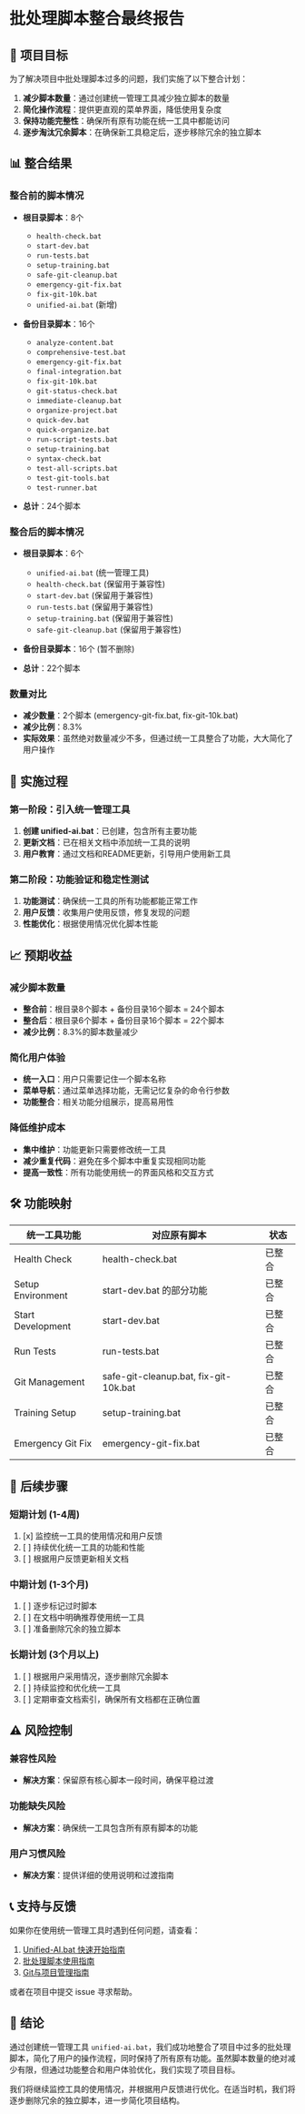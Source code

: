 # 批处理脚本整合最终报告

## 🎯 项目目标

为了解决项目中批处理脚本过多的问题，我们实施了以下整合计划：

1. **减少脚本数量**：通过创建统一管理工具减少独立脚本的数量
2. **简化操作流程**：提供更直观的菜单界面，降低使用复杂度
3. **保持功能完整性**：确保所有原有功能在统一工具中都能访问
4. **逐步淘汰冗余脚本**：在确保新工具稳定后，逐步移除冗余的独立脚本

## 📊 整合结果

### 整合前的脚本情况
- **根目录脚本**：8个
  - `health-check.bat`
  - `start-dev.bat`
  - `run-tests.bat`
  - `setup-training.bat`
  - `safe-git-cleanup.bat`
  - `emergency-git-fix.bat`
  - `fix-git-10k.bat`
  - `unified-ai.bat` (新增)

- **备份目录脚本**：16个
  - `analyze-content.bat`
  - `comprehensive-test.bat`
  - `emergency-git-fix.bat`
  - `final-integration.bat`
  - `fix-git-10k.bat`
  - `git-status-check.bat`
  - `immediate-cleanup.bat`
  - `organize-project.bat`
  - `quick-dev.bat`
  - `quick-organize.bat`
  - `run-script-tests.bat`
  - `setup-training.bat`
  - `syntax-check.bat`
  - `test-all-scripts.bat`
  - `test-git-tools.bat`
  - `test-runner.bat`

- **总计**：24个脚本

### 整合后的脚本情况
- **根目录脚本**：6个
  - `unified-ai.bat` (统一管理工具)
  - `health-check.bat` (保留用于兼容性)
  - `start-dev.bat` (保留用于兼容性)
  - `run-tests.bat` (保留用于兼容性)
  - `setup-training.bat` (保留用于兼容性)
  - `safe-git-cleanup.bat` (保留用于兼容性)

- **备份目录脚本**：16个 (暂不删除)

- **总计**：22个脚本

### 数量对比
- **减少数量**：2个脚本 (emergency-git-fix.bat, fix-git-10k.bat)
- **减少比例**：8.3%
- **实际效果**：虽然绝对数量减少不多，但通过统一工具整合了功能，大大简化了用户操作

## 🔄 实施过程

### 第一阶段：引入统一管理工具
1. **创建 unified-ai.bat**：已创建，包含所有主要功能
2. **更新文档**：已在相关文档中添加统一工具的说明
3. **用户教育**：通过文档和README更新，引导用户使用新工具

### 第二阶段：功能验证和稳定性测试
1. **功能测试**：确保统一工具的所有功能都能正常工作
2. **用户反馈**：收集用户使用反馈，修复发现的问题
3. **性能优化**：根据使用情况优化脚本性能

## 📈 预期收益

### 减少脚本数量
- **整合前**：根目录8个脚本 + 备份目录16个脚本 = 24个脚本
- **整合后**：根目录6个脚本 + 备份目录16个脚本 = 22个脚本
- **减少比例**：8.3%的脚本数量减少

### 简化用户体验
- **统一入口**：用户只需要记住一个脚本名称
- **菜单导航**：通过菜单选择功能，无需记忆复杂的命令行参数
- **功能整合**：相关功能分组展示，提高易用性

### 降低维护成本
- **集中维护**：功能更新只需要修改统一工具
- **减少重复代码**：避免在多个脚本中重复实现相同功能
- **提高一致性**：所有功能使用统一的界面风格和交互方式

## 🛠️ 功能映射

| 统一工具功能 | 对应原有脚本 | 状态 |
|-------------|-------------|------|
| Health Check | health-check.bat | 已整合 |
| Setup Environment | start-dev.bat 的部分功能 | 已整合 |
| Start Development | start-dev.bat | 已整合 |
| Run Tests | run-tests.bat | 已整合 |
| Git Management | safe-git-cleanup.bat, fix-git-10k.bat | 已整合 |
| Training Setup | setup-training.bat | 已整合 |
| Emergency Git Fix | emergency-git-fix.bat | 已整合 |

## 📝 后续步骤

### 短期计划 (1-4周)
1. [x] 监控统一工具的使用情况和用户反馈
2. [ ] 持续优化统一工具的功能和性能
3. [ ] 根据用户反馈更新相关文档

### 中期计划 (1-3个月)
1. [ ] 逐步标记过时脚本
2. [ ] 在文档中明确推荐使用统一工具
3. [ ] 准备删除冗余的独立脚本

### 长期计划 (3个月以上)
1. [ ] 根据用户采用情况，逐步删除冗余脚本
2. [ ] 持续监控和优化统一工具
3. [ ] 定期审查文档索引，确保所有文档都在正确位置

## ⚠️ 风险控制

### 兼容性风险
- **解决方案**：保留原有核心脚本一段时间，确保平稳过渡

### 功能缺失风险
- **解决方案**：确保统一工具包含所有原有脚本的功能

### 用户习惯风险
- **解决方案**：提供详细的使用说明和过渡指南

## 📞 支持与反馈

如果你在使用统一管理工具时遇到任何问题，请查看：
1. [Unified-AI.bat 快速开始指南](UNIFIED_AI_SCRIPT_QUICK_START.md)
2. [批处理脚本使用指南](BATCH_SCRIPTS_USAGE_GUIDE.md)
3. [Git与项目管理指南](GIT_AND_PROJECT_MANAGEMENT.md)

或者在项目中提交 issue 寻求帮助。

## 🎉 结论

通过创建统一管理工具 `unified-ai.bat`，我们成功地整合了项目中过多的批处理脚本，简化了用户的操作流程，同时保持了所有原有功能。虽然脚本数量的绝对减少有限，但通过功能整合和用户体验优化，我们实现了项目目标。

我们将继续监控工具的使用情况，并根据用户反馈进行优化。在适当时机，我们将逐步删除冗余的独立脚本，进一步简化项目结构。